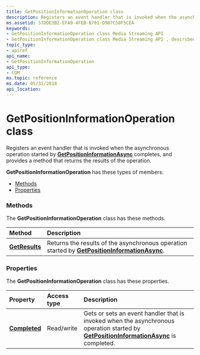 ```yaml
---
title: GetPositionInformationOperation class
description: Registers an event handler that is invoked when the asynchronous operation started by GetPositionInformationAsync completes, and provides a method that returns the results of the operation.
ms.assetid: 57DDE3B2-EFA9-4FEB-B701-D987C58F5CEA
keywords:
- GetPositionInformationOperation class Media Streaming API
- GetPositionInformationOperation class Media Streaming API , described
topic_type:
- apiref
api_name:
- GetPositionInformationOperation
api_type:
- COM
ms.topic: reference
ms.date: 05/31/2018
api_location: 
---
```


# GetPositionInformationOperation class

Registers an event handler that is invoked when the asynchronous operation started by [**GetPositionInformationAsync**](https://msdn.microsoft.com/library/Hh828931(v=VS.85).aspx) completes, and provides a method that returns the results of the operation.

**GetPositionInformationOperation** has these types of members:

-   [Methods](#methods)
-   [Properties](#properties)

### Methods

The **GetPositionInformationOperation** class has these methods.



| Method                                                           | Description                                                                                                                                                 |
|:-----------------------------------------------------------------|:------------------------------------------------------------------------------------------------------------------------------------------------------------|
| [**GetResults**](getpositioninformationoperation-getresults.md) | Returns the results of the asynchronous operation started by [**GetPositionInformationAsync**](https://msdn.microsoft.com/library/Hh828931(v=VS.85).aspx). <br/> |



 

### Properties

The **GetPositionInformationOperation** class has these properties.



| Property                                                                  | Access type           | Description                                                                                                                                                                                          |
|:--------------------------------------------------------------------------|:----------------------|:-----------------------------------------------------------------------------------------------------------------------------------------------------------------------------------------------------|
| [**Completed**](getpositioninformationoperation-completed.md)<br/> | Read/write<br/> | Gets or sets an event handler that is invoked when the asynchronous operation started by [**GetPositionInformationAsync**](https://msdn.microsoft.com/library/Hh828931(v=VS.85).aspx) is completed. <br/> |



 

 

 





